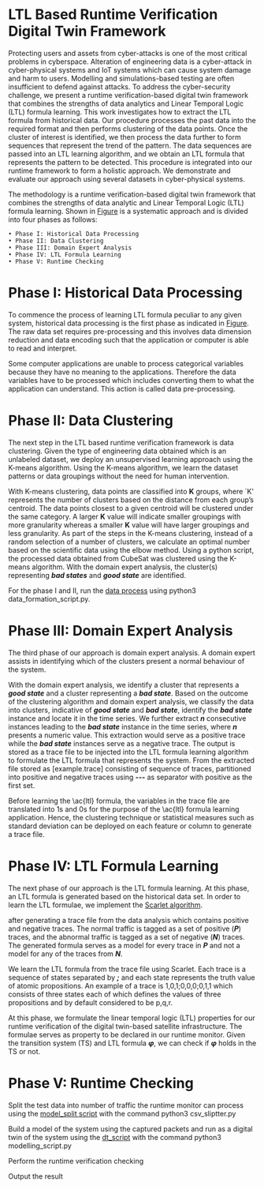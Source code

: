 # LTL Based Runtime Verification Digital Twin Framework

Protecting users and assets from cyber-attacks is one of the most critical problems in cyberspace. Alteration of engineering data is a cyber-attack in cyber-physical systems and IoT systems which can cause system damage and harm to users. Modelling and simulations-based testing are often insufficient to defend against attacks. To address the cyber-security challenge, we present a runtime verification-based digital twin framework that combines the strengths of data analytics and Linear Temporal Logic (LTL) formula learning. This work investigates how to extract the LTL formula from historical data. Our procedure processes the past data into the required format and then performs clustering of the data points. Once the cluster of interest is identified, we then process the data further to form sequences that represent the trend of the pattern. The data sequences are passed into an LTL learning algorithm, and we obtain an LTL formula that represents the pattern to be detected. This procedure is integrated into our runtime framework to form a holistic approach. We demonstrate and evaluate our approach using several datasets in cyber-physical systems. 

The methodology is a runtime verification-based digital twin framework that combines the strengths of data analytic and Linear Temporal Logic (LTL) formula learning. Shown in [Figure](https://github.com/deejay2206/LTL-based-Runtime-Verification/blob/50d58144d8dca8200a94dc24af4c33637fae3b5b/Architecture.png) is a systematic approach and is divided into four phases as follows:
```
• Phase I: Historical Data Processing
• Phase II: Data Clustering
• Phase III: Domain Expert Analysis
• Phase IV: LTL Formula Learning
• Phase V: Runtime Checking
```
# Phase I: Historical Data Processing
To commence the process of learning LTL formula peculiar to any given system, historical data processing is the first phase as indicated in [Figure](https://github.com/deejay2206/LTL-based-Runtime-Verification/blob/50d58144d8dca8200a94dc24af4c33637fae3b5b/Architecture.png). The raw data set requires pre-processing and this involves data dimension reduction and data encoding such that the application or computer is able to read and interpret.

Some computer applications are unable to process categorical variables because they have no meaning to the applications. Therefore the data variables have to be processed which includes converting them to what the application can understand. This action is called data pre-processing.

# Phase II: Data Clustering
The next step in the LTL based runtime verification framework is data clustering. Given the type of engineering data obtained which is an unlabeled dataset, we deploy an unsupervised learning approach using the K-means algorithm. Using the K-means algorithm, we learn the dataset patterns or data groupings without the need for human intervention.

With K-means clustering, data points are classified into **K** groups, where `K' represents the number of clusters based on the distance from each group’s centroid. The data points closest to a given centroid will be clustered under the same category. A larger **K** value will indicate smaller groupings with more granularity whereas a smaller **K** value will have larger groupings and less granularity. As part of the steps in the K-means clustering, instead of a random selection of a number of clusters, we calculate an optimal number based on the scientific data using the elbow method. Using a python script, the processed data obtained from CubeSat was clustered using the K-means algorithm. With the domain expert analysis, the cluster(s) representing ***bad states*** and ***good state*** are identified. 

For the phase I and II, run the [data process](https://github.com/deejay2206/LTL-based-Runtime-Verification/blob/62a259a06c95fb984c83cbf771bbdf95e433e02c/data_formation_script) using python3 data_formation_script.py.

# Phase III: Domain Expert Analysis
The third phase of our approach is domain expert analysis. A domain expert assists in identifying which of the clusters present a normal behaviour of the system. 

With the domain expert analysis, we identify a cluster that represents a ***good state*** and a cluster representing a ***bad state***. Based on the outcome of the clustering algorithm and domain expert analysis, we classify the data into clusters, indicative of ***good state*** and ***bad state***, identify the ***bad state*** instance and locate it in the time series. We further extract ***n*** consecutive instances leading to the ***bad state*** instance in the time series, where ***n*** presents a numeric value. This extraction would serve as a positive trace while the ***bad state*** instances serve as a negative trace. The output is stored as a trace file to be injected into the LTL formula learning algorithm to formulate the LTL formula that represents the system. From the extracted file stored as [example.trace] consisting of sequence of traces, partitioned into positive and negative traces using ***---*** as separator with positive as the first set.

Before learning the \ac{ltl} formula, the variables in the trace file are translated into 1s and 0s for the purpose of the \ac{ltl} formula learning application. Hence, the clustering technique or statistical measures such as standard deviation can be deployed on each feature or column to generate a trace file.

# Phase IV: LTL Formula Learning
The next phase of our approach is the LTL formula learning. At this phase, an LTL formula is generated based on the historical data set. In order to learn the LTL formulae, we implement the [Scarlet algorithm](https://github.com/rajarshi008/Scarlet). 

after generating a trace file from the data analysis which contains positive and negative traces. The normal traffic is tagged as a set of positive (***P***) traces, and the abnormal traffic is tagged as a set of negative (***N***) traces. The generated formula serves as a model for every trace in ***P*** and not a model for any of the traces from ***N***.

We learn the LTL formula from the trace file using Scarlet. Each trace is a sequence of states separated by ***;*** and each state represents the truth value of atomic propositions. An example of a trace is 1,0,1;0,0,0;0,1,1 which consists of three states each of which defines the values of three propositions and by default considered to be p,q,r. 

At this phase, we formulate the linear temporal logic (LTL) properties for our runtime verification of the digital twin-based satellite infrastructure. The formulae serves as property to be declared in our runtime monitor. Given the transition system (TS) and LTL formula ***φ***, we can check if ***φ*** holds in the TS or not. 

# Phase V: Runtime Checking

Split the test data into number of traffic the runtime monitor can process using the [model_split script](https://github.com/deejay2206/LTL-based-Runtime-Verification/blob/9a80124614f53e24baaa902305ca248aabdb9e77/csv_sliptter.py) with the command python3 csv_sliptter.py

Build a model of the system using the captured packets and run as a digital twin of the system using the [dt_script](https://github.com/deejay2206/LTL-based-Runtime-Verification/blob/77e0b32193ebe481d06fe9432f4b8f8005246b03/modelling_script.py) with the command python3 modelling_script.py

Perform the runtime verification checking

Output the result 
